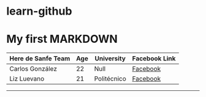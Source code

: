 # learn-github
# My first MARKDOWN 
 
 | Here de Sanfe Team  | Age | University | Facebook Link |
|---|---|---|---|
|  Carlos González |  22 | Null  | [Facebook](www.facebook.com)|
|  Liz Luevano | 21  | Politécnico  | [Facebook](www.facebook.com)|


---
